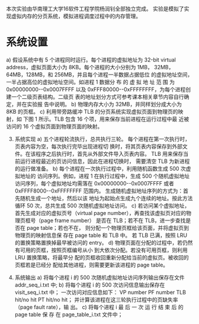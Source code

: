 本次实验由华南理工大学16软件工程学院杨润钊全部独立完成。
实验是模拟了实现虚拟内存的分页系统，模拟进程调度过程中的内存管理。 
# 系统设置
 a) 假设系统中有 5 个进程同时运行。每个进程的虚拟地址为 32-bit virtual address，虚拟页面大小为 8KB。每个进程的大小分别为 1MB， 32MB，64MB，128MB，和 256MB，并且每个进程一半数据占据低位 的虚拟地址空间，一半占据高位的虚拟地址空间。如进程 1 数据分 布 的 虚 拟 地 址 范 围 为 0x00000000--0x0007FFFF 以及 0xFFF80000--0xFFFFFFFF，为每个进程创建一个二级页表结构。二级页 表的地址划分方式可参考课本相关章节内容自行确定，并在实验报 告中说明。
 b) 物理内存大小为 32MB，并同样划分成大小为 8KB 的页框。
 c) 利用带旁路缓冲 TLB 的分页系统实现虚拟页面到物理页的映射，如 下图 1 所示。TLB 包含 16 个项，用来保存当前进程在运行过程中最 近被访问的 16 个虚拟页面到物理页面的映射。 
 
3. 系统实现 
a) 五个进程轮流执行，总共执行三轮。 每个进程在第一次执行时，页表内容为空，每次执行完毕出现进程切 换时，将其页表内容保存到外部文件。在该程序之后执行时，首先从外部文件导入页表内容。 TLB 用来保存当前运行进程最近的页访问信息，因此在进程切换时， 需要清空 TLB 为新进程的运行做准备。
 b) 每个进程在一次执行过程中，利用随机函数生成 500 次虚拟地址的 访问序列。例如，进程 1 在执行过程中，生成 500 个随机虚拟地址 访问序列，每个虚拟地址均需落在 0x00000000--0x0007FFFF 或者 0xFFFF8000--0xFFFFFFFF 范围内。 生成随机虚拟地址序列的方式为：首先随机生成一个地址，然后以该 地址为起始点生成九个连续的地址。按此方法循环 50 次，总共生成 500 次随机虚拟地址访问。 
c) 若访问某个虚拟地址，首先生成对应的虚拟页号（virtual page number），再查找该虚拟页对应的物理页框号（page frame number） 是否在 TLB；若不在 TLB，进一步查找是否在 page table；若也不在， 则分配一个物理页框给该页面，并将虚拟页到物理页的映射信息保 存在 page table 和 TLB 中。 若 TLB 已满，按照 LRU 的置换策略置换掉最早被访问的 entry。 
d) 物理页面在分配的过程中，若仍然有可用的页框，按照页框编号从小 到大依次分配。若没有可用页框，则利用 LRU 置换策略，将最早分 配的页框收回重新分配给当前的虚拟页。被收回的页框若是已经分 配给其他进程，则需要更新该进程的 page table。 
 
4. 系统输出 
a) 将每个进程 i 的 500 次随机虚拟地址访问序列输出保存在文件 addr_seq_i.txt 中; 
b) 将每个进程 i 的 500 次访问信息输出保存在 visit_seq_i.txt 中； 一次访问对应信息如下： VP number PF number TLB hit/no hit PT hit/no hit； 并计算该进程在这三轮执行过程中的页缺失率（page fault rate），输 出。 
c) 将每个进程 i 最 后 一 次 运 行 结 束 后 的 page table 保 存 在 page_table_i.txt 文件中；
